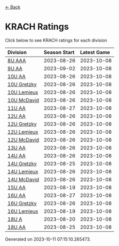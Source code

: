 [<- Back](../readme.md)
# KRACH Ratings
Click below to see KRACH ratings for each division

| Division | Season Start | Latest Game |
| :-- | :-- | :-- |
| [8U AAA](8U-AAA-ratings.md) | 2023-08-26 | 2023-10-08 |
| [9U AA](9U-AA-ratings.md) | 2023-09-02 | 2023-10-08 |
| [10U AA](10U-AA-ratings.md) | 2023-08-26 | 2023-10-08 |
| [10U Gretzky](10U-Gretzky-ratings.md) | 2023-08-26 | 2023-10-08 |
| [10U Lemieux](10U-Lemieux-ratings.md) | 2023-08-26 | 2023-10-08 |
| [10U McDavid](10U-McDavid-ratings.md) | 2023-08-26 | 2023-10-08 |
| [11U AA](11U-AA-ratings.md) | 2023-08-27 | 2023-10-08 |
| [12U AA](12U-AA-ratings.md) | 2023-08-26 | 2023-10-08 |
| [12U Gretzky](12U-Gretzky-ratings.md) | 2023-08-26 | 2023-10-08 |
| [12U Lemieux](12U-Lemieux-ratings.md) | 2023-08-26 | 2023-10-08 |
| [12U McDavid](12U-McDavid-ratings.md) | 2023-08-26 | 2023-10-08 |
| [13U AA](13U-AA-ratings.md) | 2023-08-26 | 2023-10-08 |
| [14U AA](14U-AA-ratings.md) | 2023-08-26 | 2023-10-08 |
| [14U Gretzky](14U-Gretzky-ratings.md) | 2023-08-25 | 2023-10-08 |
| [14U Lemieux](14U-Lemieux-ratings.md) | 2023-08-26 | 2023-10-08 |
| [14U McDavid](14U-McDavid-ratings.md) | 2023-08-26 | 2023-10-08 |
| [15U AA](15U-AA-ratings.md) | 2023-08-19 | 2023-10-08 |
| [16U AA](16U-AA-ratings.md) | 2023-08-27 | 2023-10-08 |
| [16U Gretzky](16U-Gretzky-ratings.md) | 2023-08-26 | 2023-10-08 |
| [16U Lemieux](16U-Lemieux-ratings.md) | 2023-08-19 | 2023-10-08 |
| [18U A](18U-A-ratings.md) | 2023-08-20 | 2023-10-08 |
| [18U AA](18U-AA-ratings.md) | 2023-08-25 | 2023-10-08 |

Generated on 2023-10-11 07:15:10.265473.
